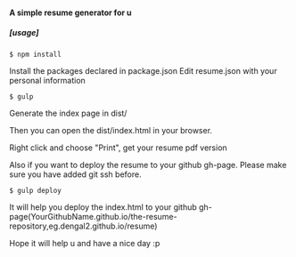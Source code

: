 #### A simple resume generator for u

##### [usage]
    $ npm install
Install the packages declared in package.json
Edit resume.json with your personal information

    $ gulp
Generate the index page in dist/

Then you can open the dist/index.html in your browser.

Right click and choose "Print", get your resume pdf version

Also if you want to deploy the resume to your github gh-page.
Please make sure you have added git ssh before.

    $ gulp deploy
It will help you deploy the index.html to your github gh-page(YourGithubName.github.io/the-resume-repository,eg.dengal2.github.io/resume)

Hope it will help u and have a nice day :p
